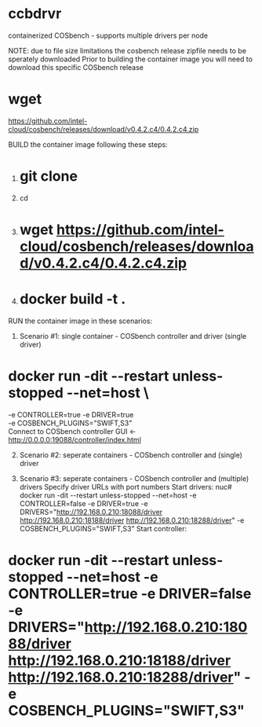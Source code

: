 # ccbdrvr
containerized COSbench - supports multiple drivers per node

NOTE: due to file size limitations the cosbench release zipfile needs to be sperately downloaded
Prior to building the container image you will need to download this specific COSbench release
# wget 
https://github.com/intel-cloud/cosbench/releases/download/v0.4.2.c4/0.4.2.c4.zip

BUILD the container image following these steps:
1) # git clone <this repo>
2) cd <this repo dir>
3) # wget https://github.com/intel-cloud/cosbench/releases/download/v0.4.2.c4/0.4.2.c4.zip
4) # docker build -t <imagename> .

RUN the container image in these scenarios:
1) Scenario #1: single container - COSbench controller and driver (single driver)
# docker run -dit --restart unless-stopped --net=host \
-e CONTROLLER=true -e DRIVER=true \
-e COSBENCH_PLUGINS="SWIFT,S3" \
<image-name>
Connect to COSbench controller GUI    ← http://0.0.0.0:19088/controller/index.html

2) Scenario #2: seperate containers - COSbench controller and (single) driver

3) Scenario #3: seperate containers - COSbench controller and (multiple) drivers
Specify driver URLs with port numbers
Start drivers:
nuc# docker run -dit --restart unless-stopped --net=host -e CONTROLLER=false -e DRIVER=true -e DRIVERS="http://192.168.0.210:18088/driver http://192.168.0.210:18188/driver http://192.168.0.210:18288/driver" -e COSBENCH_PLUGINS="SWIFT,S3" <image-name>
Start controller:
# docker run -dit --restart unless-stopped --net=host -e CONTROLLER=true -e DRIVER=false -e DRIVERS="http://192.168.0.210:18088/driver http://192.168.0.210:18188/driver http://192.168.0.210:18288/driver" -e COSBENCH_PLUGINS="SWIFT,S3" <image-name>
